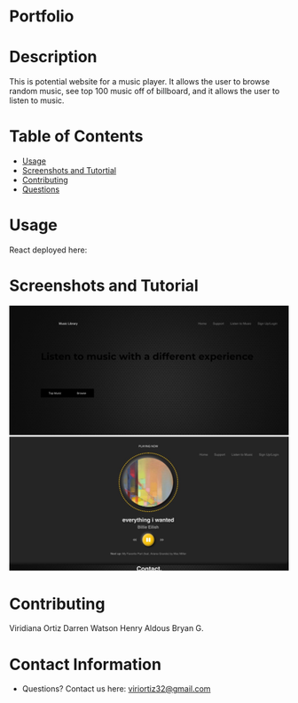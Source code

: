 # Portfolio

# Description
This is potential website for a music player. It allows the user to browse random music, see top 100 music off of billboard, and it allows the user to listen to music. 

# Table of Contents 
* [Usage](#-Usage)
* [Screenshots and Tutortial](#-Installation)
* [Contributing](#-Contributing)
* [Questions](#-Contact-Information)
  

# Usage
React
deployed here:


# Screenshots and Tutorial
![alt text](https://github.com/xvirix/music-library/blob/main/public/images/171A9997-CAF6-472E-941E-2883F115D23B_1_105_c.jpeg)
![alt text](https://github.com/xvirix/music-library/blob/main/public/images/F01DA40B-2B15-4D66-AEA1-973981F8BE30_1_105_c.jpeg)



# Contributing 
Viridiana Ortiz
Darren Watson
Henry Aldous
Bryan G.


# Contact Information 
* Questions? Contact us here: viriortiz32@gmail.com